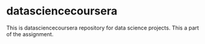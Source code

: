 datasciencecoursera
===================

This is datasciencecoursera repository for data science projects. This a part of the assignment.
